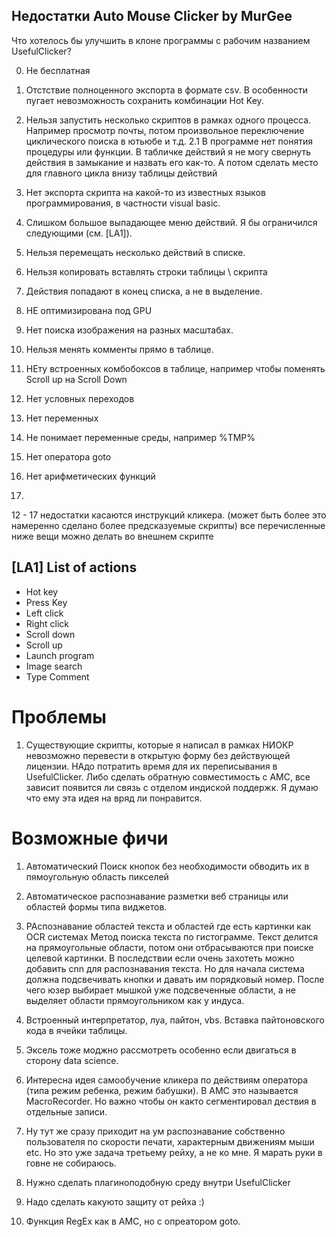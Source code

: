 ## Недостатки Auto Mouse Clicker by MurGee

Что хотелось бы улучшить в клоне программы с рабочим названием UsefulClicker?

0. Не бесплатная
1. Отстствие полноценного экспорта в формате csv.
В особенности пугает невозможность сохранить комбинации Hot Key.
2. Нельзя запустить несколько скриптов в рамках одного процесса.
Например просмотр почты, потом произвольное переключение циклического поиска в ютьюбе и т.д.
2.1 В программе нет понятия процедуры или функции. 
В табличке действий я не могу свернуть действия в замыкание и назвать его как-то.
А потом сделать место для главного цикла внизу таблицы действий

3. Нет экспорта скрипта на какой-то из известных языков программирования, в частности 
visual basic.
4. Слишком большое выпадающее меню действий. Я бы ограничился следующими (см. [LA1]).
5. Нельзя перемещать несколько действий в списке. 
6. Нельзя копировать вставлять строки таблицы \ скрипта
7. Действия попадают в конец списка, а не в выделение.
8. НЕ оптимизирована под GPU
9. Нет поиска изображения на разных масштабах. 
10. Нельзя менять комменты прямо в таблице.
11. НЕту встроенных комбобоксов в таблице, например чтобы поменять Scroll up на Scroll Down 
12. Нет условных переходов 
13. Нет переменных 
14. Не понимает переменные среды, например %TMP%
15. Нет оператора goto
16. Нет арифметических функций
17.
12 - 17 недостатки касаются инструкций кликера.
(может быть более это намеренно сделано более предсказуемые скрипты)
все перечисленные ниже вещи можно делать во внешнем скрипте


[LA1] List of actions
--------------------------------
* Hot key
* Press Key
* Left click
* Right click
* Scroll down
* Scroll up
* Launch program
* Image search
* Type Comment

# Проблемы
1. Существующие скрипты, которые я написал в рамках НИОКР невозможно перевести в открытую форму без действующей лицензии.
НАдо потратить время для их переписывания в UsefulClicker.
Либо сделать обратную совместимость с AMC, все зависит появится ли связь с отделом индиской поддержк. 
Я думаю что ему эта идея на вряд ли понравится.

# Возможные фичи 
1. Автоматический Поиск кнопок без необходимости обводить их в пямоугольную область пикселей
2. Автоматическое распознавание разметки веб страницы или областей формы типа виджетов.
3. РАспознавание областей текста и областей где есть картинки как OCR системах
Метод поиска текста по гистограмме. Текст делится на прямоугольные области, потом они отбрасываются при поиске целевой картинки.
В последствии если очень захотеть можно добавить cnn для распознавания текста.
Но для начала система должна подсвечивать кнопки и давать им порядковый номер. 
После чего юзер выбирает мышкой уже подсвеченные области, а не выделяет области прямоугольником как у индуса.
5. Встроенный интерпретатор, луа, пайтон, vbs. Вставка пайтоновского кода в ячейки таблицы. 
6. Эксель тоже моджно рассмотреть особенно если двигаться в сторону data science.
7. Интересна идея самообучение кликера по действиям оператора (типа режим ребенка, режим бабушки). В AMC это называется MacroRecorder. Но важно чтобы он както сегментировал дествия в отдельные записи. 
8. Ну тут же сразу приходит на ум распознавание собственно пользователя по скорости печати, характерным движениям мыши etc. Но это уже задача третьему рейху, а не ко мне. Я марать руки в говне не собираюсь.
 
10. Нужно сделать плагиноподобную среду внутри UsefulClicker
11. Надо сделать какуюто защиту от рейха :)
12. Функция RegEx как в AMC, но с опреатором goto. 
